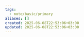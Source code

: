 ```yaml
---
tags:
  - note/basic/primary
aliases: []
created: 2025-06-08T22:53:06+03:00
updated: 2025-06-08T22:53:06+03:00
---
```


